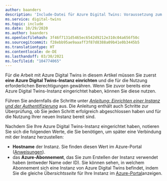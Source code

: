 ```yaml
---
author: baanders
description: 'Include-Datei für Azure Digital Twins: Voraussetzung zum Einrichten einer Instanz'
ms.service: digital-twins
ms.topic: include
ms.date: 10/29/2020
ms.author: baanders
ms.openlocfilehash: 3f46f7131d5465ec6542d9212e310c04a656f50c
ms.sourcegitcommit: f28ebb95ae9aaaff3f87d8388a09b41e0b3445b5
ms.translationtype: HT
ms.contentlocale: de-DE
ms.lasthandoff: 03/30/2021
ms.locfileid: "104774065"
---
```

Für die Arbeit mit Azure Digital Twins in diesem Artikel müssen Sie zuerst **eine Azure Digital Twins-Instanz einrichten** und die für die Nutzung erforderlichen Berechtigungen gewähren. Wenn Sie zuvor bereits eine Azure Digital Twins-Instanz eingerichtet haben, können Sie diese nutzen.

Führen Sie andernfalls die Schritte unter [*Anleitung: Einrichten einer Instanz und der Authentifizierung*](../articles/digital-twins/how-to-set-up-instance-portal.md) aus. Die Anleitung enthält auch Schritte zur Überprüfung, ob Sie jeden Schritt erfolgreich abgeschlossen haben und für die Nutzung Ihrer neuen Instanz bereit sind.

Nachdem Sie Ihre Azure Digital Twins-Instanz eingerichtet haben, notieren Sie sich die folgenden Werte, die Sie benötigen, um später eine Verbindung mit der Instanz herzustellen:
* **Hostname** der Instanz. Sie finden diesen Wert im Azure-Portal ([Anweisungen](../articles/digital-twins/how-to-set-up-instance-portal.md#verify-success-and-collect-important-values)).
* das **Azure-Abonnement**, das Sie zum Erstellen der Instanz verwendet haben (entweder Name oder ID). Sie können sehen, in welchem Abonnement sich eine Instanz von Azure Digital Twins befindet, indem Sie die gleiche *Übersichtsseite* für Ihre Instanz im [Azure-Portal](https://portal.azure.com)anzeigen.
